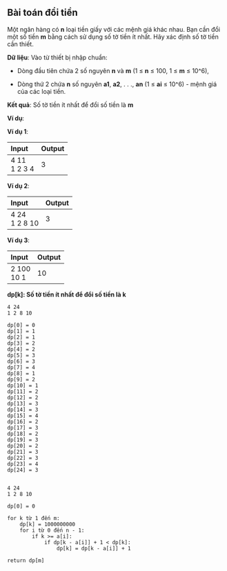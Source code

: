 ## Bài toán đổi tiền

Một ngân hàng có **n** loại tiền giấy với các mệnh giá khác nhau. Bạn cần đổi một số tiền **m** bằng cách sử dụng số tờ tiền ít nhất. Hãy xác định số tờ tiền cần thiết.

**Dữ liệu**: Vào từ thiết bị nhập chuẩn:

- Dòng đầu tiên chứa 2 số nguyên **n** và **m** (1 ≤ **n** ≤ 100, 1 ≤ **m** ≤ 10^6),

- Dòng thứ 2 chứa **n** số nguyên **a1**, **a2**, . . ., **an** (1 ≤ **ai** ≤ 10^6) - mệnh giá của các loại tiền.

**Kết quả**: Số tờ tiền ít nhất để đổi số tiền là **m**

**Ví dụ**:

**Ví dụ 1**:

| Input | Output |
|:-------|:--------|
|4 11<br> 1 2 3 4 | 3 |

**Ví dụ 2**:

| Input | Output |
|:-------|:--------|
|4 24<br> 1 2 8 10 | 3  |

**Ví dụ 3**:

| Input | Output |
|:-------|:--------|
|2 100<br> 10 1 | 10 |

**dp[k]: Số tờ tiền ít nhất để đổi số tiền là k**

```
4 24
1 2 8 10

dp[0] = 0
dp[1] = 1
dp[2] = 1
dp[3] = 2
dp[4] = 2
dp[5] = 3
dp[6] = 3
dp[7] = 4
dp[8] = 1
dp[9] = 2
dp[10] = 1
dp[11] = 2
dp[12] = 2
dp[13] = 3
dp[14] = 3
dp[15] = 4
dp[16] = 2
dp[17] = 3
dp[18] = 2
dp[19] = 3
dp[20] = 2
dp[21] = 3
dp[22] = 3
dp[23] = 4
dp[24] = 3


4 24
1 2 8 10

dp[0] = 0

for k từ 1 đến m:
    dp[k] = 1000000000
    for i từ 0 đến n - 1:
        if k >= a[i]:
            if dp[k - a[i]] + 1 < dp[k]:
                dp[k] = dp[k - a[i]] + 1

return dp[m]

```
